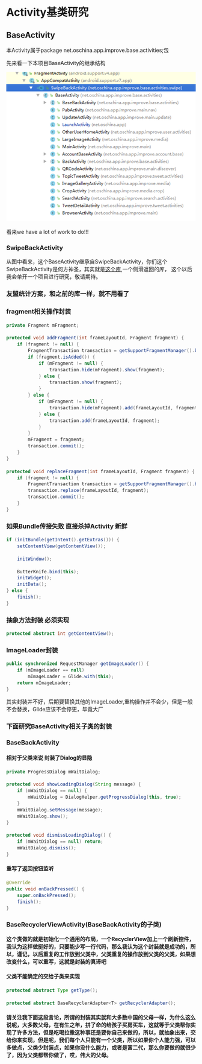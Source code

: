 # Activity基类研究

## BaseActivity
本Activity属于package net.oschina.app.improve.base.activities;包

先来看一下本项目BaseActivity的继承结构

<div align=center>
<img src="https://github.com/ainiyiwan/OSChina-v2.9.0/blob/master/png/baseAct.jpg"/>
</div>

看来we have a lot of work to do!!!

### SwipeBackActivity
从图中看来，这个BaseActivity继承自SwipeBackActivity，你们这个SwipeBackActivity是何方神圣，其实就是[这个库](https://github.com/ikew0ng/SwipeBackLayout),一个侧滑返回的库，
这个以后我会单开一个项目进行研究，敬请期待。
### 友盟统计方案，和之前的库一样，就不用看了
### fragment相关操作封装
```java
private Fragment mFragment;

protected void addFragment(int frameLayoutId, Fragment fragment) {
    if (fragment != null) {
        FragmentTransaction transaction = getSupportFragmentManager().beginTransaction();
        if (fragment.isAdded()) {
            if (mFragment != null) {
                transaction.hide(mFragment).show(fragment);
            } else {
                transaction.show(fragment);
            }
        } else {
            if (mFragment != null) {
                transaction.hide(mFragment).add(frameLayoutId, fragment);
            } else {
                transaction.add(frameLayoutId, fragment);
            }
        }
        mFragment = fragment;
        transaction.commit();
    }
}

protected void replaceFragment(int frameLayoutId, Fragment fragment) {
    if (fragment != null) {
        FragmentTransaction transaction = getSupportFragmentManager().beginTransaction();
        transaction.replace(frameLayoutId, fragment);
        transaction.commit();
    }
}

```
### 如果Bundle传接失败 直接杀掉Activity 新鲜
```java
if (initBundle(getIntent().getExtras())) {
    setContentView(getContentView());

    initWindow();

    ButterKnife.bind(this);
    initWidget();
    initData();
} else {
    finish();
}
```
### 抽象方法封装 必须实现
```java
protected abstract int getContentView();
```
### ImageLoader封装
```java
public synchronized RequestManager getImageLoader() {
    if (mImageLoader == null)
        mImageLoader = Glide.with(this);
    return mImageLoader;
}
```
其实封装并不好，后期要替换其他的ImageLoader,重构操作并不会少，但是一般不会替换，Glide应该不会停更，毕竟大厂
### 下面研究BaseActivity相关子类的封装
### BaseBackActivity
#### 相对于父类来说 封装了Dialog的显隐
```java
private ProgressDialog mWaitDialog;

protected void showLoadingDialog(String message) {
    if (mWaitDialog == null) {
        mWaitDialog = DialogHelper.getProgressDialog(this, true);
    }
    mWaitDialog.setMessage(message);
    mWaitDialog.show();
}

protected void dismissLoadingDialog() {
    if (mWaitDialog == null) return;
    mWaitDialog.dismiss();
}
```
#### 重写了返回按钮监听
```java
@Override
public void onBackPressed() {
    super.onBackPressed();
    finish();
}
```
### BaseRecyclerViewActivity(BaseBackActivity的子类)
**这个类做的就是初始化一个通用的布局，一个RecyclerView加上一个刷新控件，我认为这样做挺好的，只要能少写一行代码，那么我认为这个封装就是成功的，所以，谨记，以后重复的工作放到父类中，父类重复的操作放到父类的父类，如果想改变什么，可以重写，这就是封装的真谛吧**
#### 父类不能确定的交给子类来实现
```java
protected abstract Type getType();

protected abstract BaseRecyclerAdapter<T> getRecyclerAdapter();
```
#### 请关注我下面这段言论，所谓的封装其实就和大多数中国的父母一样，为什么这么说呢，大多数父母，在有生之年，拼了命的给孩子买房买车，这就等于父类帮你实现了许多方法，但是吃喝拉撒这种事还是要你自己来做的，所以，就抽象出来，交给你来实现，但是呢，我们每个人只能有一个父类，所以如果你个人能力强，可以多做点，父类少封装点，如果你没什么能力，或者是富二代，那么你要做的就很少了，因为父类都帮你做了，哎，伟大的父母。
